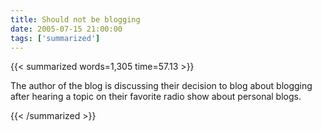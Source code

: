```yaml
---
title: Should not be blogging
date: 2005-07-15 21:00:00
tags: ['summarized']
---
```


{{< summarized words=1,305 time=57.13 >}}

The author of the blog is discussing their decision to blog about blogging after hearing a topic on their favorite radio show about personal blogs.

{{< /summarized >}}